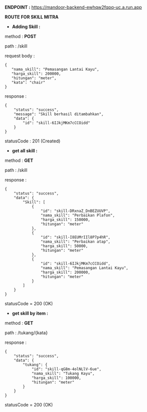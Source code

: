 **ENDPOINT :** https://mandoor-backend-ewhqw2fqpq-uc.a.run.app

**ROUTE FOR SKILL MITRA**

- **Adding Skill :**

method : **POST**

path : /skill

request body :
```
{
   "nama_skill": "Pemasangan Lantai Kayu",
   "harga_skill": 200000,
   "hitungan": "meter",
   "kata": "chair"
}
```

response : 
```
{
    "status": "success",
    "message": "Skill berhasil ditambahkan",
    "data": {
        "id": "skill-6IJkjMKm7cCCOidd"
    }
}
```

statusCode : 201 (Created)


- **get all skill :**

method : **GET**

path : /skill

response : 
```
{
    "status": "success",
    "data": {
        "Skill": [
            {
                "id": "skill-DRxnaZ_DnBEZUUVP",
                "nama_skill": "Perbaikan Plafon",
                "harga_skill": 150000,
                "hitungan": "meter"
            },
            {
                "id": "skill-I8EUMrIIl8P7p4hR",
                "nama_skill": "Perbaikan atap",
                "harga_skill": 50000,
                "hitungan": "meter"
            },
            {
                "id": "skill-6IJkjMKm7cCCOidd",
                "nama_skill": "Pemasangan Lantai Kayu",
                "harga_skill": 200000,
                "hitungan": "meter"
            }
        ]
    }
}
```

statusCode = 200 (OK)

- **get skill by item :**

method : **GET**

path : /tukang/{kata}

response : 
```
{
    "status": "success",
    "data": {
        "tukang": {
            "id": "skill-qG8m-4olNLlV-6ue",
            "nama_skill": "Tukang Kayu",
            "harga_skill": 100000,
            "hitungan": "meter"
        }
    }
}
```

statusCode = 200 (OK)